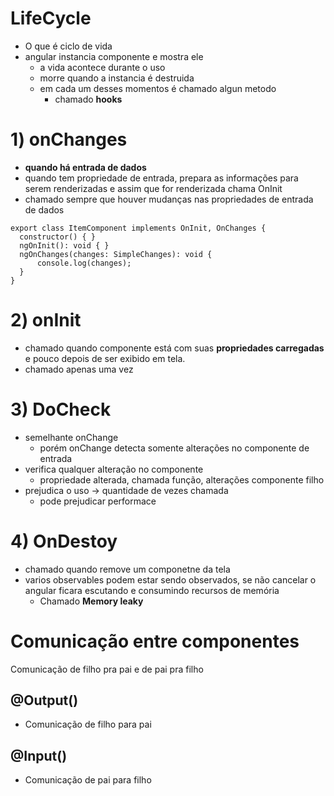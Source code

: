 # LifeCycle
- O que é ciclo de vida
- angular instancia componente e mostra ele
  - a vida acontece durante o uso
  - morre quando a instancia é destruida
  - em cada um desses momentos é chamado algun metodo
    - chamado **hooks**

# 1) onChanges
- **quando há entrada de dados**
- quando tem propriedade de entrada, prepara as informações para serem renderizadas e assim que for renderizada chama OnInit
- chamado sempre que houver mudanças nas propriedades de entrada de dados
```tsx
export class ItemComponent implements OnInit, OnChanges {
  constructor() { }
  ngOnInit(): void { }
  ngOnChanges(changes: SimpleChanges): void {
      console.log(changes);
  }
}
```

# 2) onInit
- chamado quando componente está com suas **propriedades carregadas** e pouco depois de ser exibido em tela.
- chamado apenas uma vez

# 3) DoCheck
- semelhante onChange
  - porém onChange detecta somente alterações no componente de entrada
- verifica qualquer alteração no componente
  - propriedade alterada, chamada função, alterações componente filho
- prejudica o uso -> quantidade de vezes chamada
  - pode prejudicar performace

# 4) OnDestoy
- chamado quando remove um componetne da tela
- varios observables podem estar sendo observados, se não cancelar o angular ficara escutando e consumindo recursos de memória
  - Chamado **Memory leaky**
# Comunicação entre componentes
Comunicação de filho pra pai e de pai pra filho

## @Output()
- Comunicação de filho para pai

## @Input()
- Comunicação de pai para filho
